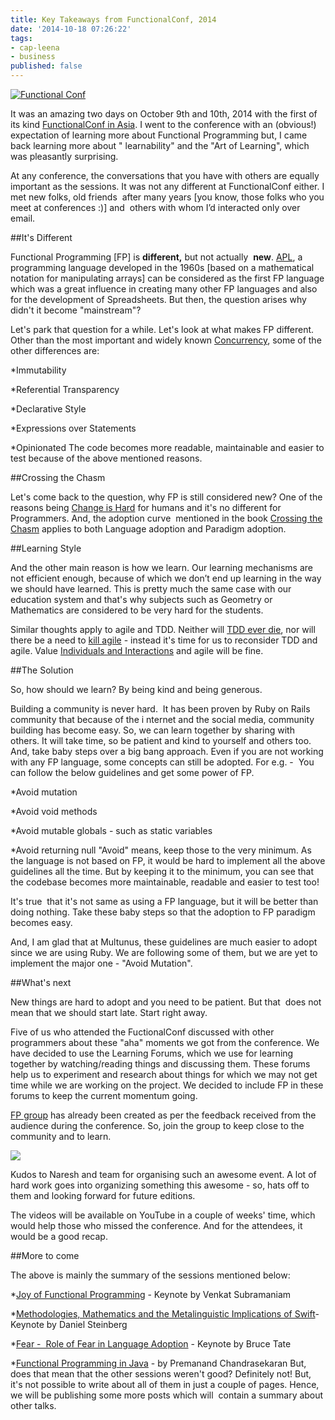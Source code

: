 ```yaml
---
title: Key Takeaways from FunctionalConf, 2014
date: '2014-10-18 07:26:22'
tags:
- cap-leena
- business
published: false
---
```


[![Functional Conf](https://lh5.googleusercontent.com/-ZeBEzBaOL_I/VDbOz_ApUvI/AAAAAAAAEEY/f9J3N6hj60I/w958-h476-no/_DSC3081.JPG)](https://plus.google.com/photos/116032120924821459278/albums/6068264927757876177?sort=1)

It was an amazing two days on October 9th and 10th, 2014 with the first of its kind 
[FunctionalConf in Asia](http://functionalconf.com/). I went to the conference with an (obvious!) expectation of learning more about Functional Programming but, I came back 
learning more about "
learnability" and the "Art of Learning", which was pleasantly surprising.

At any conference, the conversations that you have with others are equally important as the sessions. It was not any different at FunctionalConf either. I met new folks, old friends  after many years [you know, those folks who you meet 
 at conferences :)] and  others with whom I’d interacted only over email.

##It's Different

Functional Programming [FP] is 
**different,** but not actually 
**new**. 
[APL](http://en.wikipedia.org/wiki/APL_(programming_language)), a programming language developed in the 1960s 
[based on a mathematical notation for manipulating arrays] can be considered as the first FP language which was a great influence in creating many other FP languages and also for the development of Spreadsheets. But then, the question arises why didn't it become "mainstream"?

Let's park that question for a while. Let's look at what makes FP different. Other than the most important and widely known 
[Concurrency](http://en.wikipedia.org/wiki/Concurrent_computing), some of the other differences are:

*Immutability

	
*Referential Transparency

	
*Declarative Style

	
*Expressions over Statements

	
*Opinionated
The code becomes more readable, maintainable and easier to test because of the above mentioned reasons.

##Crossing the Chasm

Let's come back to the question, why FP is still considered new? One of the reasons being 
[Change is Hard](https://www.youtube.com/watch?v=RpiDWeRN4UA) for humans and it's no different for Programmers. And, the adoption curve  mentioned in the book 
[Crossing the Chasm](http://www.amazon.com/Crossing-Chasm-Marketing-High-Tech-Mainstream/dp/0060517123) applies to both Language adoption and Paradigm adoption.

##Learning Style

And the other main reason is how we learn. Our learning mechanisms are not efficient enough, because of which we don’t end up learning in the way we should have learned. This is pretty much the same case with our education system and that's why subjects such as Geometry or Mathematics are considered to be very hard for the students.

Similar thoughts apply to agile and TDD. Neither will 
[TDD ever die](http://david.heinemeierhansson.com/2014/tdd-is-dead-long-live-testing.html), nor will there be a need to 
[kill ](http://pragdave.me/blog/2014/03/04/time-to-kill-agile/)[agile](http://pragdave.me/blog/2014/03/04/time-to-kill-agile/) - instead it's time for us to 
reconsider TDD and agile. Value 
[Individuals and Interactions](http://agilemanifesto.org/) and agile will be fine.

##The Solution

So, how 
should we learn? By being kind and being generous.

Building a community is never hard.  It has been proven by Ruby on Rails community that because of the i
nternet and the social media, community building has become easy. So, we can learn together by sharing with others. It will take time, so be patient and kind to yourself and others too. And, take baby steps over a big bang approach. Even if you are not working with any FP language, some concepts can still be adopted. For 
e.g. - 
You can follow the below guidelines and get some power of FP.

*Avoid mutation

	
*Avoid 
void methods

	
*Avoid mutable 
globals - such as static variables

	
*Avoid returning null
"Avoid" means, keep those to the very minimum. As the language is not based on FP, it would be hard to implement all the above guidelines all the time. But by keeping it to the minimum, you can see that the 
codebase becomes more maintainable, readable and easier to test too!

It's true  that it's not same as using a FP language, but it will be better than doing nothing. Take these baby steps so that the adoption 
to 
FP paradigm becomes easy.

And, I am glad that at Multunus, these guidelines are much easier to adopt since we are using Ruby. We are following some of 
them, but we are yet to implement the major one - "Avoid Mutation".

##What's next

New things are hard to adopt and you need to be patient. But that  does not mean that we should start 
late. Start right away.

Five of us who attended the FuctionalConf discussed with other programmers about these "aha" moments we got from the conference. We have decided to use the Learning Forums, which we use for learning together by watching/reading things and discussing them. These 
forums help us to experiment and research about things for which we may not get 
time while we are working on the project. We decided to include FP in these forums to keep the current momentum going.


[FP group](https://groups.google.com/forum/?hl=en#!forum/fnprog) has already been created as per the feedback received from the audience during the conference. So, join the group to keep close to the community and to learn.


[![](https://lh3.googleusercontent.com/-qIxp6snFrkg/VDgg0tViErI/AAAAAAAAEQo/66JhP4Gth6o/w739-h491-no/_DSC3490.JPG)](https://plus.google.com/photos/116032120924821459278/albums/6068264927757876177?sort=1)

Kudos to Naresh and team for 
organising such an awesome event. 
A lot of hard work goes into 
organizing something this awesome - so, hats off to them and looking forward for future editions.

The videos will be available 
on YouTube in 
a couple of weeks' time, which would help those who missed the conference. And for the attendees, it would be a good recap.

##More to come

The above is mainly the summary of 
the sessions mentioned below:

*[Joy of Functional Programming](http://confengine.com/functional-conf-2014/proposal/420/keynote-the-joy-of-functional-programming) - Keynote by Venkat Subramaniam

	
*[Methodologies, Mathematics and the Metalinguistic Implications of Swift](http://confengine.com/functional-conf-2014/proposal/712/methodologies-mathematics-and-the-metalinguistic-implications-of-swift)- Keynote by Daniel Steinberg

	
*[Fear -  Role of Fear in Language Adoption](http://confengine.com/functional-conf-2014/proposal/711/fear-the-role-of-fear-in-language-adoption) - Keynote by Bruce Tate

	
*[Functional Programming in Java](http://confengine.com/functional-conf-2014/proposal/321/functional-programming-in-java) - by Premanand Chandrasekaran
But, does that mean that the other sessions weren't good? Definitely not! But, it's not possible to write about all of them in just 
a couple of pages. Hence, we will be publishing some more posts which will 
contain 
a summary about other talks.
